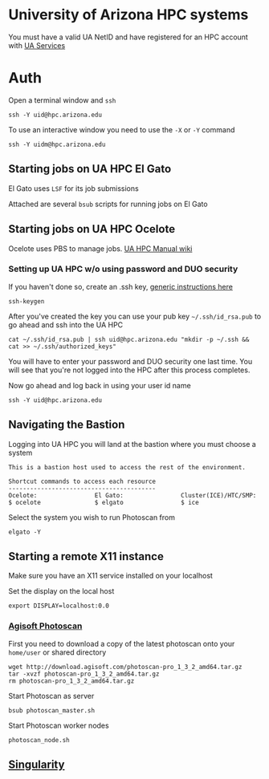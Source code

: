 # University of Arizona HPC systems

You must have a valid UA NetID and have registered for an HPC account with [UA Services](https://account.arizona.edu/welcome)

# Auth

Open a terminal window and `ssh`

```
ssh -Y uid@hpc.arizona.edu
```
To use an interactive window you need to use the `-X` or `-Y` command

```
ssh -Y uidm@hpc.arizona.edu
```
## Starting jobs on UA HPC El Gato

El Gato uses `LSF` for its job submissions

Attached are several `bsub` scripts for running jobs on El Gato

## Starting jobs on UA HPC Ocelote

Ocelote uses PBS to manage jobs. [UA HPC Manual wiki](https://confluence.arizona.edu/display/UAHPC/Training)

### Setting up UA HPC w/o using password and DUO security

If you haven't done so, create an .ssh key, [generic instructions here](https://www.digitalocean.com/community/tutorials/ssh-essentials-working-with-ssh-servers-clients-and-keys)

```
ssh-keygen
```

After you've created the key you can use your pub key `~/.ssh/id_rsa.pub` to go ahead and ssh into the UA HPC

```
cat ~/.ssh/id_rsa.pub | ssh uid@hpc.arizona.edu "mkdir -p ~/.ssh && cat >> ~/.ssh/authorized_keys"
```

You will have to enter your password and DUO security one last time. You will see that you're not logged into the HPC after this process completes.

Now go ahead and log back in using your user id name

```
ssh -Y uid@hpc.arizona.edu
```

## Navigating the Bastion

Logging into UA HPC you will land at the bastion where you must choose a system

```
This is a bastion host used to access the rest of the environment.

Shortcut commands to access each resource
-----------------------------------------
Ocelote:                El Gato:                Cluster(ICE)/HTC/SMP:
$ ocelote               $ elgato                $ ice
```

Select the system you wish to run Photoscan from

```
elgato -Y
```

## Starting a remote X11 instance

Make sure you have an X11 service installed on your localhost

Set the display on the local host

```
export DISPLAY=localhost:0.0
```


### [Agisoft Photoscan](www.agisoft.com)

First you need to download a copy of the latest photoscan onto your `home/user` or shared directory

```
wget http://download.agisoft.com/photoscan-pro_1_3_2_amd64.tar.gz
tar -xvzf photoscan-pro_1_3_2_amd64.tar.gz
rm photoscan-pro_1_3_2_amd64.tar.gz
```

Start Photoscan as server

```
bsub photoscan_master.sh
```

Start Photoscan worker nodes

```
photoscan_node.sh
```

## [Singularity](https://github.com/tyson-swetnam/lidar_sfm_data_fusion/blob/master/uahpc/singularity_docker.md)
